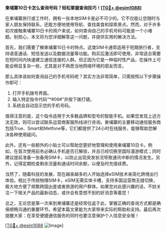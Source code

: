 **柬埔寨10日卡怎么查询号码？轻松掌握查询技巧！[[TG💪+ @esim1088](https://t.me/s/esim1088)]**

在柬埔寨旅行或工作时，拥有一张本地SIM卡是必不可少的。它不仅能让您随时与家人朋友保持联系，还能方便地使用导航、查找美食和探索景点。然而，对于许多初次接触柬埔寨10日卡的用户来说，如何查询自己的手机号码可能是一个小难题。别担心，本文将为您详细解答这一问题，并提供实用的解决方法。

首先，我们需要了解柬埔寨10日卡的特点。这类SIM卡通常适用于短期旅行者，支持语音通话、短信发送以及数据流量等功能。购买后激活即可使用，非常适合需要在短时间内快速建立通信连接的人群。但正因为它是一种临时性产品，在操作上可能会稍显复杂一些，尤其是对不熟悉当地网络环境的朋友而言。

那么具体该如何查询自己的手机号码呢？其实方法非常简单，只需按照以下步骤操作即可：

1. 打开手机拨号界面。
2. 输入特定指令代码“*#06#”并按下拨打键。
3. 系统会自动显示您的手机号码。

值得注意的是，这个指令适用于大多数品牌和型号的智能手机。如果您发现上述方法无效，则可以尝试联系运营商客服热线进行咨询。柬埔寨的主要移动通信服务商包括True、Smart和Metfone等，它们都提供了24小时在线服务，能够帮助您解决各种使用疑问。

此外，还有一些额外的小贴士可以帮助您更好地管理和使用柬埔寨10日卡。例如，在首次使用前务必确认手机是否已解锁，并且已经切换至国际漫游模式；同时建议提前准备一张备用SIM卡，以防止出现突发状况导致通讯中断的情况发生。另外，记得定期检查剩余流量和通话时间余额，以便及时充值续费。

当然了，随着科技的发展，现在越来越多的人开始选择eSIM技术来简化跨境出行体验。相比于传统物理SIM卡，eSIM无需实体卡槽，支持多国运营商无缝切换，极大地方便了频繁跨国出差或者旅游的用户群体。如果您对此感兴趣的话，不妨关注一下相关产品的最新动态，或许会有意想不到的好消息等着您！

总之，无论您是第一次来到柬埔寨还是经常往返于此，掌握正确的查询方式都是确保顺畅沟通的重要环节。希望本篇文章能为大家带来实际的帮助和支持。最后再次提醒大家：在享受便捷通信服务的同时也要注意保护个人信息安全哦！

[[TG💪+ @esim1088](https://t.me/s/esim1088) ![Image](https://i.postimg.cc/4NQfJmqS/Snipaste-2025-05-13-00-14-12.png)]